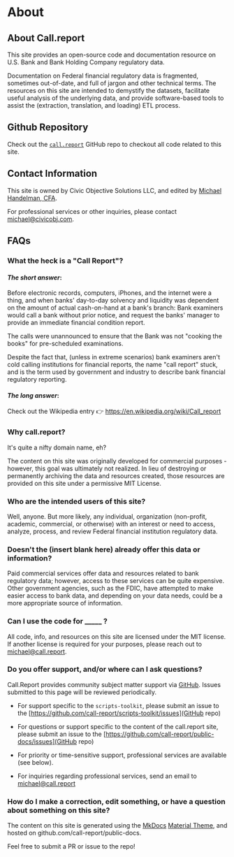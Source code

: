 # About

## About Call.report

This site provides an open-source code and documentation resource on U.S. Bank and Bank Holding Company regulatory data.

Documentation on Federal financial regulatory data is fragmented, sometimes out-of-date, and full of jargon and other technical terms. The resources on this site are intended to demystify the datasets, facilitate useful analysis of the underlying data, and provide software-based tools to assist the (extraction, translation, and loading) ETL process.

## Github Repository

Check out the [`call.report`](https://github.com/call-report) GitHub repo to checkout all code related to this site.

## Contact Information

This site is owned by Civic Objective Solutions LLC, and edited by [Michael Handelman, CFA](https://mikeh.dev).

For professional services or other inquiries, please contact michael@civicobj.com.

## FAQs

### What the heck is a "Call Report"?

#### _The short answer_: 

Before electronic records, computers, iPhones, and the internet were a thing, and when banks' day-to-day solvency and liquidity was dependent on the amount of actual cash-on-hand at a bank's branch: Bank examiners would call a bank without prior notice, and request the banks' manager to provide an immediate financial condition report.

The calls were unannounced to ensure that the Bank was not "cooking the books" for pre-scheduled examinations.

Despite the fact that, (unless in extreme scenarios) bank examiners aren't cold calling institutions for financial reports, the name "call report" stuck, and is the term used by government and industry to describe bank financial regulatory reporting.

#### _The long answer_:

Check out the Wikipedia entry 👉 https://en.wikipedia.org/wiki/Call_report

### Why call.report?

It's quite a nifty domain name, eh?

The content on this site was originally developed for commercial purposes - however, this goal was ultimately not realized. In lieu of destroying or permanently archiving the data and resources created, those resources are provided on this site under a permissive MIT License.

### Who are the intended users of this site?

Well, anyone. But more likely, any individual, organization (non-profit, academic, commercial, or otherwise) with an interest or need to access, analyze, process, and review Federal financial institution regulatory data.

### Doesn't the (insert blank here) already offer this data or information?

Paid commercial services offer data and resources related to bank regulatory data; however, access to these services can be quite expensive. Other government agencies, such as the FDIC, have attempted to make easier access to bank data, and depending on your data needs, could be a more appropriate source of information.

### Can I use the code for _____ ?

All code, info, and resources on this site are licensed under the MIT license. If another license is required for your purposes, please reach out to michael@call.report.

### Do you offer support, and/or where can I ask questions?

Call.Report provides community subject matter support via [GitHub](https://github.com/call-report/support/issues). Issues submitted to this page will be reviewed periodically.

- For support specific to the `scripts-toolkit`, please submit an issue to the [https://github.com/call-report/scripts-toolkit/issues](GitHub repo)

- For questions or support specific to the content of the call.report site, please submit an issue to the [https://github.com/call-report/public-docs/issues](GitHub repo)

- For priority or time-sensitive support, professional services are available (see below).

- For inquiries regarding professional services, send an email to [michael@call.report](mailto:michael@call.report)


### How do I make a correction, edit something, or have a question about something on this site?

The content on this site is generated using the [MkDocs](https://www.mkdocs.org/) [Material Theme](https://squidfunk.github.io/mkdocs-material/), and hosted on github.com/call-report/public-docs.

Feel free to submit a PR or issue to the repo!